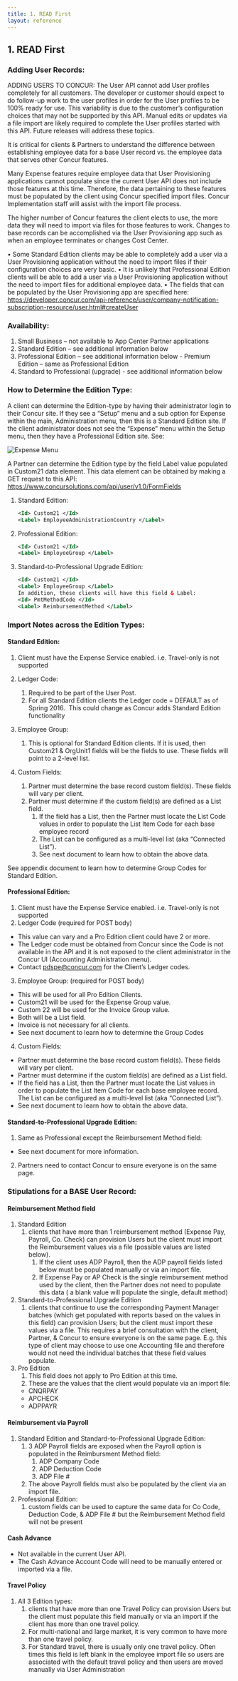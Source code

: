 ```yaml
---
title: 1. READ First
layout: reference
---
```


## 1. READ First

### Adding User Records:

ADDING USERS TO CONCUR:  The User API cannot add User profiles completely for all customers. The developer or customer should expect to do follow-up work to the user profiles in order for the User profiles to be 100% ready for use. This variability is due to the customer’s configuration choices that may not be supported by this API. Manual edits or updates via a file import are likely required to complete the User profiles started with this API. Future releases will address these topics.

It is critical for clients & Partners to understand the difference between establishing employee data for a base User record vs. the employee data that serves other Concur features.

Many Expense features require employee data that User Provisioning applications cannot populate since the current User API does not include those features at this time.  Therefore, the data pertaining to these features must be populated by the client using Concur specified import files. Concur Implementation staff will assist with the import file process.

The higher number of Concur features the client elects to use, the more data they will need to import via files for those features to work. Changes to base records can be accomplished via the User Provisioning app such as when an employee terminates or changes Cost Center.

•	Some Standard Edition clients may be able to completely add a user via a User Provisioning application without the need to import files if their configuration choices are very basic.
•	It is unlikely that Professional Edition clients will be able to add a user via a User Provisioning application without the need to import files for additional employee data.
•	The fields that can be populated by the User Provisioning app are specified here:
https://developer.concur.com/api-reference/user/company-notification-subscription-resource/user.html#createUser


### Availability:
  1.	Small Business – not available to App Center Partner applications
  2.	Standard Edition – see additional information below
  3.	Professional Edition – see additional information below
      - Premium Edition – same as Professional Edition
  4.	Standard to Professional (upgrade) - see additional information below

### How to Determine the Edition Type:

A client can determine the Edition-type by having their administrator login to their Concur site.  If they see a “Setup” menu and a sub option for Expense within the main, Administration menu, then this is a Standard Edition site.  If the client administrator does not see the “Expense” menu within the Setup menu, then they have a Professional Edition site.  See:

![Expense Menu](/api-guides/images/create_user.jpg)

A Partner can determine the Edition type by the field Label value populated in Custom21 data element.  This data element can be obtained by making a GET request to this API:	https://www.concursolutions.com/api/user/v1.0/FormFields


  1.  Standard Edition:

      ```xml
      <Id> Custom21 </Id>
      <Label> EmployeeAdministrationCountry </Label>
      ```

  2.  Professional Edition:

      ```xml
      <Id> Custom21 </Id>
      <Label> EmployeeGroup </Label>
      ```

  3.  Standard-to-Professional Upgrade Edition:

      ```xml
      <Id> Custom21 </Id>
      <Label> EmployeeGroup </Label>
      In addition, these clients will have this field & Label:
      <Id> PmtMethodCode </Id>
      <Label> ReimbursementMethod </Label>
      ```

### Import Notes across the Edition Types:

#### Standard Edition:
1.	Client must have the Expense Service enabled.  i.e. Travel-only is not supported
2.	Ledger Code:
    1. Required to be part of the User Post.
    2. For all Standard Edition clients the Ledger code = DEFAULT  as of Spring 2016.  This could change as Concur adds Standard Edition functionality

3. Employee Group:
    1. This is optional for Standard Edition clients. If it is used, then Custom21 & OrgUnit1 fields will be the fields to use.  These fields will point to a 2-level list.

4. Custom Fields:
    1. Partner must determine the base record custom field(s).  These fields will vary per client.
    2. Partner must determine if the custom field(s) are defined as a List field.
        1. If the field has a List, then the Partner must locate the List Code values in order to populate the List Item Code for each base employee record
        2. The List can be configured as a multi-level list (aka “Connected List”).
        3. See next document to learn how to obtain the above data.

See appendix document to learn how to determine Group Codes for Standard Edition.

#### Professional Edition:
1.	Client must have the Expense Service enabled.  i.e. Travel-only is not supported
2.	Ledger Code (required for POST body)
  * This value can vary and a Pro Edition client could have 2 or more.
  * The Ledger code must be obtained from Concur since the Code is not available in the API and it is not exposed to the client administrator in the Concur UI (Accounting Administration menu).
  * Contact pdspe@concur.com for the Client’s Ledger codes.  

3. Employee Group: (required for POST body)
  * This will be used for all Pro Edition Clients.
  * Custom21 will be used for the Expense Group value.
  * Custom 22 will be used for the Invoice Group value.
  * Both will be a List field.
  * Invoice is not necessary for all clients.
  * See next document to learn how to determine the Group Codes  

4. Custom Fields:
  * Partner must determine the base record custom field(s). These fields will vary per client.
  * Partner must determine if the custom field(s) are defined as a List field.
  * If the field has a List, then the Partner must locate the List values in order to populate the List Item Code for each base employee record. The List can be configured as a multi-level list (aka “Connected List”).
  * See next document to learn how to obtain the above data.


#### Standard-to-Professional Upgrade Edition:
1. Same as Professional except the Reimbursement Method field:
  * See next document for more information.
2. Partners need to contact Concur to ensure everyone is on the same page.


### Stipulations for a BASE User Record:

#### Reimbursement Method field
1. Standard Edition
    1. clients that have more than 1 reimbursement method (Expense Pay, Payroll, Co. Check) can provision Users but the client must import the Reimbursement values via a file (possible values are listed below).
        1. If the client uses ADP Payroll, then the ADP payroll fields listed below must be populated manually or via an import file.
        2. If Expense Pay or AP Check is the single reimbursement method used by the client, then the Partner does not need to populate this data ( a blank value will populate the single, default method)
2. Standard-to-Professional Upgrade Edition
    1. clients that continue to use the corresponding Payment Manager batches (which get populated with reports based on the values in this field) can provision Users; but the client must import these values via a file. This requires a brief consultation with the client, Partner, & Concur to ensure everyone is on the same page. E.g. this type of client may choose to use one Accounting file and therefore would not need the individual batches that these field values populate.
3. Pro Edition
    1. This field does not apply to Pro Edition at this time.
    2. These are the values that the client would populate via an import file:
      * CNQRPAY
      * APCHECK
      * ADPPAYR  

#### Reimbursement via Payroll
1. Standard Edition and Standard-to-Professional Upgrade Edition:
    1. 3 ADP Payroll fields are exposed when the Payroll option is populated in the Reimbursment Method field:
        1. ADP Company Code
        2. ADP Deduction Code
        3. ADP File #
    2. The above Payroll fields must also be populated by the client via an import file.
2. Professional Edition:
    1. custom fields can be used to capture the same data for Co Code, Deduction Code, & ADP File # but the Reimbursement Method field will not be present

#### Cash Advance
  * Not available in the current User API.
  * The Cash Advance Account Code will need to be manually entered or imported via a file.  

#### Travel Policy
1. All 3 Edition types:
    1. clients that have more than one Travel Policy can provision Users but the client must populate this field manually or via an import if the client has more than one travel policy.
    2. For multi-national and large market, it is very common to have more than one travel policy.
    3. For Standard travel, there is usually only one travel policy. Often times this field is left blank in the employee import file so users are associated with the default travel policy and then users are moved manually via User Administration
